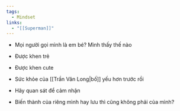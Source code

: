 ```yaml
---
tags:
  - Mindset
links:
  - "[[Superman]]"
---
```

- Mọi người gọi mình là em bé? Mình thấy thế nào
- Được khen trẻ
- Được khen cute
- Sức khỏe của [[Trần Văn Long|bố]] yếu hơn trước rồi

- Hãy quan sát để cảm nhận
- Biến thành của riêng mình hay lưu thì cũng không phải của mình?